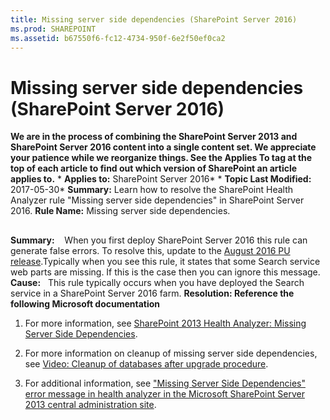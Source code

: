 ```yaml
---
title: Missing server side dependencies (SharePoint Server 2016)
ms.prod: SHAREPOINT
ms.assetid: b67550f6-fc12-4734-950f-6e2f50ef0ca2
---
```



# Missing server side dependencies (SharePoint Server 2016)
 **We are in the process of combining the SharePoint Server 2013 and SharePoint Server 2016 content into a single content set. We appreciate your patience while we reorganize things. See the Applies To tag at the top of each article to find out which version of SharePoint an article applies to.** * **Applies to:** SharePoint Server 2016*  * **Topic Last Modified:** 2017-05-30* **Summary:** Learn how to resolve the SharePoint Health Analyzer rule "Missing server side dependencies" in SharePoint Server 2016. **Rule Name:** Missing server side dependencies.
## 

 **Summary:**    When you first deploy SharePoint Server 2016 this rule can generate false errors. To resolve this, update to the [August 2016 PU release](https://www.microsoft.com/en-us/download/details.aspx?id=53399).Typically when you see this rule, it states that some Search service web parts are missing. If this is the case then you can ignore this message. **Cause:**   This rule typically occurs when you have deployed the Search service in a SharePoint Server 2016 farm. **Resolution: Reference the following Microsoft documentation**
1. For more information, see  [SharePoint 2013 Health Analyzer: Missing Server Side Dependencies](https://social.technet.microsoft.com/wiki/contents/articles/24495.sharepoint-2013-health-analyzer-missing-server-side-dependencies.aspx).
    
  
2. For more information on cleanup of missing server side dependencies, see  [Video: Cleanup of databases after upgrade procedure](https://technet.microsoft.com/en-us/library/mt809168%28v=office.16%29.aspx).﻿
    
  
3. For additional information, see  ["Missing Server Side Dependencies" error message in health analyzer in the Microsoft SharePoint Server 2013 central administration site](https://go.microsoft.com/fwlink/?LinkID=142689).
    
  

